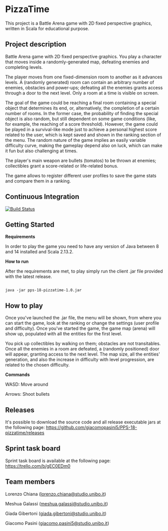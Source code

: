 
  

# PizzaTime

This project is a Battle Arena game with 2D fixed perspective graphics, written in Scala for educational purpose.

  

## Project description

Battle Arena game with 2D fixed perspective graphics. You play a character that moves inside a randomly-generated map, defeating enemies and completing levels.

The player moves from one fixed-dimension room to another as it advances levels. A (randomly generated) room can contain an arbitrary number of enemies, obstacles and power-ups; defeating all the enemies grants access through a door to the next level. Only a room at a time is visible on screen.

The goal of the game could be reaching a final room containing a special object that determines its end, or, alternatively, the completion of a certain number of rooms. In the former case, the probability of finding the special object is also random, but still dependent on some game conditions (like, for example, the reaching of a score threshold). However, the game could be played in a survival-like mode just to achieve a personal highest score related to the user, which is kept saved and shown in the ranking section of the menu. The random nature of the game implies an easily variable difficulty curve, making the gameplay depend also on luck, which can make it fun but also challenging at times.

The player's main weapon are bullets (tomatos) to be thrown at enemies; collectibles grant a score-related or life-related bonus.

The game allows to register different user profiles to save the game stats and compare them in a ranking.

  

## Continuous Integration

[![Build Status](https://travis-ci.com/giacomopasini5/PPS-18-pizzatime.svg?branch=master)](https://travis-ci.com/giacomopasini5/PPS-18-pizzatime)

  

## Getting Started

<Strong>Requirements</Strong>

In order to play the game you need to have any version of Java between 8 and 14 installed and Scala 2.13.2.

  

<Strong>How to run</Strong>

After the requirements are met, to play simply run the client .jar file provided with the latest release.

```

java -jar pps-18-pizzatime-1.0.jar

```

  

## How to play

Once you've launched the .jar file, the menu will be shown, from where you can start the game, look at the ranking or change the settings (user profile and difficulty).
Once you've started the game, the game map (arena) will show up, populated with all the entities for the first level.

You pick up collectibles by walking on them; obstacles are not transitables.
Once all the enemies in a room are defeated, a (randomly positioned) door will appear, granting access to the next level. The map size, all the entities' generation, and also the increase in difficulty with level progression, are related to the chosen difficulty.

<Strong>Commands</Strong>

WASD: Move around

Arrows: Shoot bullets

  

## Releases

It's possible to download the source code and all release executable jars at the following page: https://github.com/giacomopasini5/PPS-18-pizzatime/releases

  

## Sprint task board

Sprint task board is available at the following page: https://trello.com/b/gEC0EDm0

  

## Team members

Lorenzo Chiana (lorenzo.chiana@studio.unibo.it)

Meshua Galassi (meshua.galassi@studio.unibo.it)

Giada Gibertoni (giada.gibertoni@studio.unibo.it)

Giacomo Pasini (giacomo.pasini5@studio.unibo.it)

